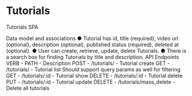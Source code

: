 # Tutorials
 Tutorials SPA


Data model and associations
● Tutorial has id, title (required), video url (optional), description (optional), published
status (required), deleted at (optional).
● User can create, retrieve, update, delete Tutorials.
● There is a search box for finding Tutorials by title and description.
API Endpoints
VERB - PATH - Description
POST - /tutorials/ - Tutorial create
GET - /tutorials/ - Tutorial list
Should support query params as well for filtering
GET - /tutorials/:id - Tutorial show
DELETE - /tutorials/:id - Tutorial delete
PUT - /tutorials/:id - Tutorial update
DELETE - /tutorials/mass_delete - Delete all tutorials
